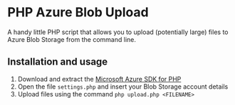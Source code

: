 PHP Azure Blob Upload
=====================

A handy little PHP script that allows you to upload (potentially large) files to Azure Blob Storage from the command line.

Installation and usage
----------------------

 1. Download and extract the [Microsoft Azure SDK for PHP](https://github.com/Azure/azure-sdk-for-php)
 2. Open the file `settings.php` and insert your Blob Storage account details
 3. Upload files using the command `php upload.php <FILENAME>`
